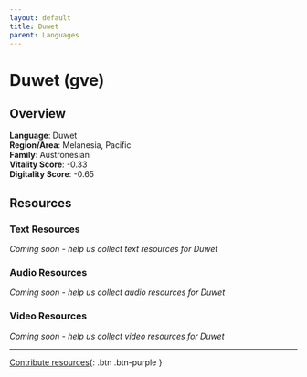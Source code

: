 ```yaml
---
layout: default
title: Duwet
parent: Languages
---
```


# Duwet (gve)

## Overview

**Language**: Duwet  
**Region/Area**: Melanesia, Pacific  
**Family**: Austronesian  
**Vitality Score**: -0.33  
**Digitality Score**: -0.65  

## Resources

### Text Resources
*Coming soon - help us collect text resources for Duwet*

### Audio Resources
*Coming soon - help us collect audio resources for Duwet*

### Video Resources
*Coming soon - help us collect video resources for Duwet*

---

[Contribute resources](https://fairtrain.github.io/){: .btn .btn-purple }
